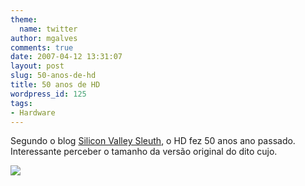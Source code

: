 ```yaml
---
theme:
  name: twitter
author: mgalves
comments: true
date: 2007-04-12 13:31:07
layout: post
slug: 50-anos-de-hd
title: 50 anos de HD
wordpress_id: 125
tags:
- Hardware
---
```


Segundo o blog [Silicon Valley Sleuth](http://www.siliconvalleysleuth.com/2006/09/happy_50th_birt.html), o HD fez 50 anos ano passado. Interessante perceber o tamanho da versão original do dito cujo.

![](http://www.siliconvalleysleuth.com/images/img_7097_1.jpg)
